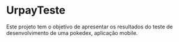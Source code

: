 # UrpayTeste

Este projeto tem o objetivo de apresentar os resultados do teste de desenvolvimento 
de uma pokedex, aplicação mobile.
